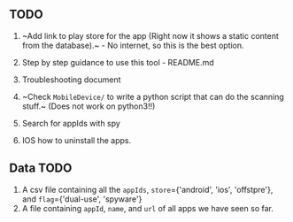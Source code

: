 ## TODO
1. ~Add link to play store for the app (Right now it shows a static content from the database).~ - No internet, so this is the best option.
2. Step by step guidance to use this tool - README.md
3. Troubleshooting document
4. ~Check `MobileDevice/` to write a python script that can do the scanning stuff.~   (Does not work on python3!!)


5. Search for appIds with spy
6. IOS how to uninstall the apps. 


## Data TODO
1. A csv file containing all the `appIds`,
`store`={'android', 'ios', 'offstpre'}, and `flag`={'dual-use', 'spyware'}
2. A file containing `appId`, `name`, and `url` of all apps we have seen so far.
